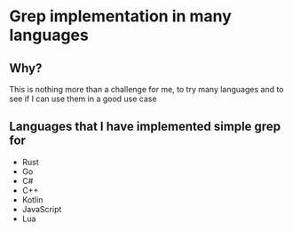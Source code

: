 # Grep implementation in many languages

## Why?
This is nothing more than a challenge for me, to try many languages 
and to see if I can use them in a good use case

## Languages that I have implemented simple grep for
 - Rust
 - Go
 - C#
 - C++
 - Kotlin
 - JavaScript
 - Lua
